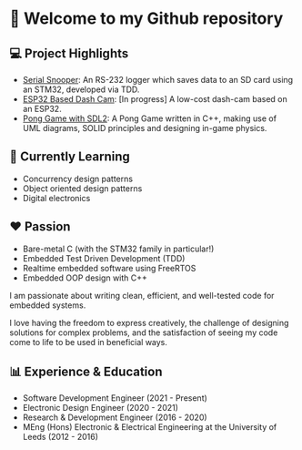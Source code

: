 # :wave: Welcome to my Github repository

## :computer: Project Highlights
- [Serial Snooper](https://github.com/can-caglar/Data-Logger-STM32): An RS-232 logger which saves data to an SD card using an STM32, developed via TDD.
- [ESP32 Based Dash Cam](https://github.com/can-caglar/dashcam): [In progress] A low-cost dash-cam based on an ESP32.
- [Pong Game with SDL2](https://github.com/can-caglar/Pong-Game): A Pong Game written in C++, making use of UML diagrams,  SOLID principles and designing in-game physics.

## :notebook: Currently Learning
- Concurrency design patterns
- Object oriented design patterns
- Digital electronics

## :heart: Passion

- Bare-metal C (with the STM32 family in particular!)
- Embedded Test Driven Development (TDD)
- Realtime embedded software using FreeRTOS
- Embedded OOP design with C++

I am passionate about writing clean, efficient, and well-tested code for embedded systems. 

I love having the freedom to express creatively, the challenge of designing solutions for complex problems, and the satisfaction of seeing my code come to life to be used in beneficial ways.

## :bar_chart: Experience & Education
- Software Development Engineer (2021 - Present)
- Electronic Design Engineer (2020 - 2021)
- Research & Development Engineer (2016 - 2020)
- MEng (Hons) Electronic & Electrical Engineering at the University of Leeds (2012 - 2016)

